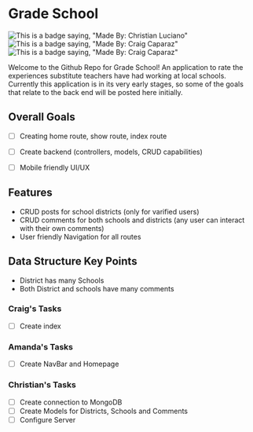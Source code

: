 # Grade School
![This is a badge saying, "Made By: Christian Luciano"](https://img.shields.io/badge/Made%20By%3A-Christian%20Luciano-brightgreen)
![This is a badge saying, "Made By: Craig Caparaz"](https://img.shields.io/badge/Creator-Craig%20Caparaz-brightgreen) 
![This is a badge saying, "Made By: Craig Caparaz"](https://img.shields.io/badge/Creator-Amanda%20Woods-brightgreen) 

Welcome to the Github Repo for Grade School! An application to rate the experiences substitute teachers have had working at local schools.
Currently this application is in its very early stages, so some of the goals that relate to the back end will be posted here initially.

## Overall Goals
- [ ] Creating home route, show route, index route
- [ ] Create backend (controllers, models, CRUD capabilities) 
- [ ] Mobile friendly UI/UX


## Features
- CRUD posts for school districts (only for varified users)
- CRUD comments for both schools and districts (any user can interact with their own comments)
- User friendly Navigation for all routes


## Data Structure Key Points
- District has many Schools 
- Both District and schools have many comments

### Craig's Tasks 
- [ ] Create index
### Amanda's Tasks
- [ ] Create NavBar and Homepage
### Christian's Tasks
- [ ] Create connection to MongoDB 
- [ ] Create Models for Districts, Schools and Comments
- [ ] Configure Server 
